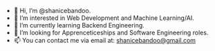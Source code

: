 - 👋 Hi, I’m @shanicebandoo.
- 👀 I’m interested in Web Development and Machine Learning/AI.
- 🌱 I’m currently learning Backend Engineering.
- 💞️ I’m looking for Apprenceticeships and Software Engineering roles.
- 📫 You can contact me via email at: shanicebandoo@gmail.com

<!---
shanicebandoo/shanicebandoo is a ✨ special ✨ repository because its `README.md` (this file) appears on your GitHub profile.
You can click the Preview link to take a look at your changes.
--->
